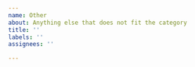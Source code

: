 ```yaml
---
name: Other
about: Anything else that does not fit the category
title: ''
labels: ''
assignees: ''

---
```



